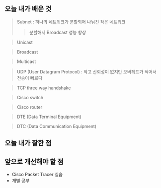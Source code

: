 <h2> 오늘 내가 배운 것 </h2>

> Subnet : 하나의 네트워크가 분할되어 나눠진 작은 네트워크
> > 분할해서 Broadcast 성능 향상

> Unicast

> Broadcast

> Multicast

> UDP (User Datagram Protocol) : 작고 신뢰성이 없지만 오버헤드가 적어서 전송이 빠르다

> TCP three way handshake

> Cisco switch

> Cisco router

> DTE (Data Terminal Equipment)

> DTC (Data Communication Equipment)


<h2> 오늘 내가 잘한 점 </h2>


<h2> 앞으로 개선해야 할 점 </h2>

- Cisco Packet Tracer 실습
- 개별 공부
